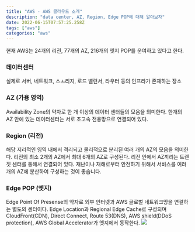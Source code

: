 ```yaml
---
title: "AWS - AWS 클라우드 소개"
description: "data center, AZ, Region, Edge POP에 대해 알아보자"
date: 2022-06-15T07:57:25.258Z
tags: ["aws"]
categories: "aws"
---
```

현재 AWS는 24개의 리전, 77개의 AZ, 216개의 엣지 POP를 운여하고 있다고 한다.

### 데이터센터
실제로 서버, 네트워크, 스ㅗ리지, 로드 밸런서, 라우터 등의 인프라가 존재하는 장소

### AZ (가용 영역)
Availability Zone의 약자로 한 개 이상의 데이터 센터들의 모음을 의미한다.
한개의 AZ 안에 있는 데이터센터는 서로 초고속 전용망으로 연결되어 있다.

### Region (리전)
해당 지리적인 영역 내에서 격리되고 물리적으로 분리된 여러 개의 AZ의 모음을 의미한다.
리전의 최소 2개의 AZ에서 최대 6개의 AZ로 구성된다.
리전 안에서 AZ끼리는 트랜짓 센터를 통해서 연결되어 있다.
재난이나 재해로부터 안전하기 위해서 서비스를 여러 개의 AZ에 분산하여 구성하는 것이 좋습니다.

### Edge POP (엣지)
Edge Point Of Presense의 약자로 외부 인터넷과 AWS 글로벌 네트워크망을 연결하는 별도의 센터이다.
Edge Location과 Regional Edge Cache로 구성되며 CloudFront(CDN), Direct Connect, Route 53(DNS), AWS shield(DDoS protection), AWS Global Accelerator가 엣지에서 동작한다.
![](/images/134488e9-5dbe-436c-860c-287d3c61d02a-image.png)

